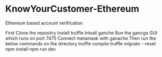# KnowYourCustomer-Ethereum
Ethereum based account verification


First Clone the repositry
Install truffle 
Intsall ganche
Run the gancge GUI which runs on port 7475
Connect metamask with ganache
Then run the below commands on the directory
truffle compile
truffle migrate --reset
npm install
npm run dev
